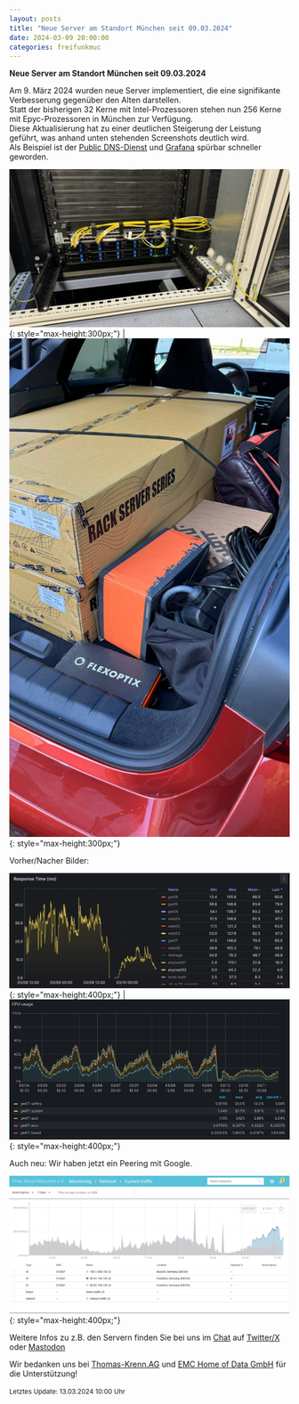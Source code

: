 ```yaml
---
layout: posts
title: "Neue Server am Standort München seit 09.03.2024"
date: 2024-03-09 20:00:00
categories: freifunkmuc
---
```


**Neue Server am Standort München seit 09.03.2024**

Am 9. März 2024 wurden neue Server implementiert, die eine signifikante Verbesserung gegenüber den Alten darstellen.  
Statt der bisherigen 32 Kerne mit Intel-Prozessoren stehen nun 256 Kerne mit Epyc-Prozessoren in München zur Verfügung.  
Diese Aktualisierung hat zu einer deutlichen Steigerung der Leistung geführt, was anhand unten stehenden Screenshots deutlich wird.  
Als Beispiel ist der [Public DNS-Dienst](https://ffmuc.net/wiki/doku.php?id=knb:dns) und [Grafana](https://stats.ffmuc.net) spürbar schneller geworden.

![Neue Server](/assets/posts/2024-03-12-neue-server.jpg){: style="max-height:300px;"} | ![Neue Server](/assets/posts/2024-03-12-neue-server2.jpg){: style="max-height:300px;"}

Vorher/Nacher Bilder:

![Neues Tempo](/assets/posts/2024-03-12-neues-tempo.jpg){: style="max-height:400px;"} | ![Vorher-Nacher](/assets/posts/2024-03-12-gateway-stats.jpg){: style="max-height:400px;"}

Auch neu: Wir haben jetzt ein Peering mit Google.

![Google Peering Stats](/assets/posts/2024-03-12-google-peering.jpg){: style="max-height:400px;"}

Weitere Infos zu z.B. den Servern finden Sie bei uns im [Chat](https://chat.ffmuc.net) auf [Twitter/X](https://twitter.com/FreifunkMUC/status/1762382921451684233) oder [Mastodon](https://social.ffmuc.net/@freifunkMUC)

Wir bedanken uns bei [Thomas-Krenn.AG](https://www.thomas-krenn.com) und [EMC Home of Data GmbH](https://www.emc-homeofdata.de) für die Unterstützung!

<small>Letztes Update: 13.03.2024 10:00 Uhr</small>
